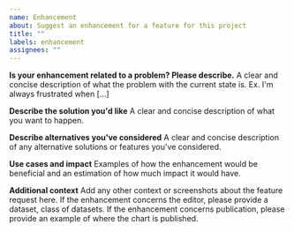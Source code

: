 ```yaml
---
name: Enhancement
about: Suggest an enhancement for a feature for this project
title: ""
labels: enhancement
assignees: ""
---
```


**Is your enhancement related to a problem? Please describe.** A clear and
concise description of what the problem with the current state is. Ex. I'm
always frustrated when [...]

**Describe the solution you'd like** A clear and concise description of what you
want to happen.

**Describe alternatives you've considered** A clear and concise description of
any alternative solutions or features you've considered.

**Use cases and impact** Examples of how the enhancement would be beneficial and
an estimation of how much impact it would have.

**Additional context** Add any other context or screenshots about the feature
request here. If the enhancement concerns the editor, please provide a dataset,
class of datasets. If the enhancement concerns publication, please provide an
example of where the chart is published.
